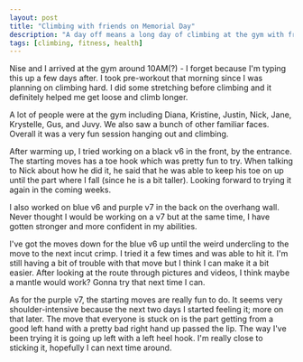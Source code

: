 ```yaml
---
layout: post
title: "Climbing with friends on Memorial Day"
description: "A day off means a long day of climbing at the gym with friends!"
tags: [climbing, fitness, health]
---
```


Nise and I arrived at the gym around 10AM(?) - I forget because I'm typing this up a few days after. I took pre-workout that morning since I was planning on climbing hard. I did some stretching before climbing and it definitely helped me get loose and climb longer.

A lot of people were at the gym including Diana, Kristine, Justin, Nick, Jane, Krystelle, Gus, and Juvy. We also saw a bunch of other familiar faces. Overall it was a very fun session hanging out and climbing.

After warming up, I tried working on a black v6 in the front, by the entrance. The starting moves has a toe hook which was pretty fun to try. When talking to Nick about how he did it, he said that he was able to keep his toe on up until the part where I fall (since he is a bit taller). Looking forward to trying it again in the coming weeks.

I also worked on blue v6 and purple v7 in the back on the overhang wall. Never thought I would be working on a v7 but at the same time, I have gotten stronger and more confident in my abilities.

I've got the moves down for the blue v6 up until the weird undercling to the move to the next incut crimp. I tried it a few times and was able to hit it. I'm still having a bit of trouble with that move but I think I can make it a bit easier. After looking at the route through pictures and videos, I think maybe a mantle would work? Gonna try that next time I can.

As for the purple v7, the starting moves are really fun to do. It seems very shoulder-intensive because the next two days I started feeling it; more on that later. The move that everyone is stuck on is the part getting from a good left hand with a pretty bad right hand up passed the lip. The way I've been trying it is going up left with a left heel hook. I'm really close to sticking it, hopefully I can next time around.